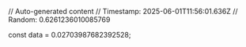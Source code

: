 // Auto-generated content
// Timestamp: 2025-06-01T11:56:01.636Z
// Random: 0.6261236010085769

const data = 0.02703987682392528;